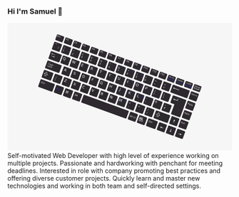 ### Hi I'm Samuel 👋

  <img src="/images/keyboard.png">
  Self-motivated Web Developer with high level of experience working on multiple projects. Passionate and hardworking with penchant for meeting deadlines. Interested in role with company promoting best practices and offering diverse customer projects. Quickly learn and master new technologies and working in both team and self-directed settings.

<!--
**acquahsamuel/acquahSamuel** is a ✨ _special_ ✨ repository because its `README.md` (this file) appears on your GitHub profile.

Here are some ideas to get you started:

- 🔭 I’m currently working on ...
- 🌱 I’m currently learning ...
- 👯 I’m looking to collaborate on ...
- 🤔 I’m looking for help with ...
- 💬 Ask me about ...
- 📫 How to reach me: ...
- 😄 Pronouns: ...
- ⚡ Fun fact: ...
-->
